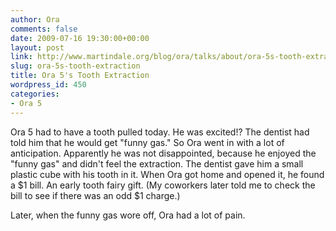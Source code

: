 ```yaml
---
author: Ora
comments: false
date: 2009-07-16 19:30:00+00:00
layout: post
link: http://www.martindale.org/blog/ora/talks/about/ora-5s-tooth-extraction
slug: ora-5s-tooth-extraction
title: Ora 5's Tooth Extraction
wordpress_id: 450
categories:
- Ora 5
---
```


Ora 5 had to have a tooth pulled today. He was excited!? The dentist had told him that he would get "funny gas." So Ora went in with a lot of anticipation. Apparently he was not disappointed, because he enjoyed the "funny gas" and didn't feel the extraction. The dentist gave him a small plastic cube with his tooth in it. When Ora got home and opened it, he found a $1 bill. An early tooth fairy gift. (My coworkers later told me to check the bill to see if there was an odd $1 charge.)  
  
Later, when the funny gas wore off, Ora had a lot of pain.
